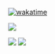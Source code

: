 [![wakatime](https://wakatime.com/badge/user/a3fb3ab1-0b9b-43ad-940f-5ef7f86397d0.svg)](https://wakatime.com/@a3fb3ab1-0b9b-43ad-940f-5ef7f86397d0)

![](http://github-profile-summary-cards.vercel.app/api/cards/profile-details?username=emirhanbayar&theme=tokyonight)

![](http://github-profile-summary-cards.vercel.app/api/cards/stats?username=emirhanbayar&theme=tokyonight)
![](http://github-profile-summary-cards.vercel.app/api/cards/productive-time?username=emirhanbayar&theme=tokyonight&utcOffset=3)
